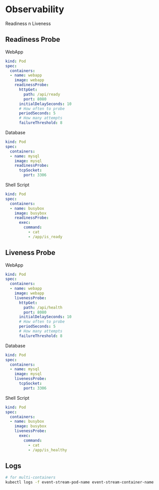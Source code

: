 # Observability

Readiness n Liveness

## Readiness Probe

WebApp

```yaml
kind: Pod
spec:
  containers:
  - name: webapp
    image: webapp
    readinessProbe:
      httpGet:
        path: /api/ready
        port: 8080
      initialDelaySeconds: 10
      # How often to probe
      periodSeconds: 5
      # How many attempts
      failureThreshold: 8
```

Database

```yaml
kind: Pod
spec:
  containers:
  - name: mysql
    image: mysql
    readinessProbe:
      tcpSocket:
        port: 3306
```

Shell Script

```yaml
kind: Pod
spec:
  containers:
  - name: busybox
    image: busybox
    readinessProbe:
      exec:
        command:
          - cat
          - /app/is_ready
```

## Liveness Probe

WebApp

```yaml
kind: Pod
spec:
  containers:
  - name: webapp
    image: webapp
    livenessProbe:
      httpGet:
        path: /api/health
        port: 8080
      initialDelaySeconds: 10
      # How often to probe
      periodSeconds: 5
      # How many attempts
      failureThreshold: 8
```

Database

```yaml
kind: Pod
spec:
  containers:
  - name: mysql
    image: mysql
    livenessProbe:
      tcpSocket:
        port: 3306
```

Shell Script

```yaml
kind: Pod
spec:
  containers:
  - name: busybox
    image: busybox
    livenessProbe:
      exec:
        command:
          - cat
          - /app/is_healthy
```

## Logs

```bash
# for multi-containers
kubectl logs -f event-stream-pod-name event-stream-container-name
```

